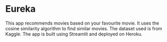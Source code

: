 # Eureka
This app recommends movies based on your favourite movie. It uses the cosine similarity algorithm to find similar movies. The dataset used is from Kaggle. The app is built using Streamlit and deployed on Heroku.
